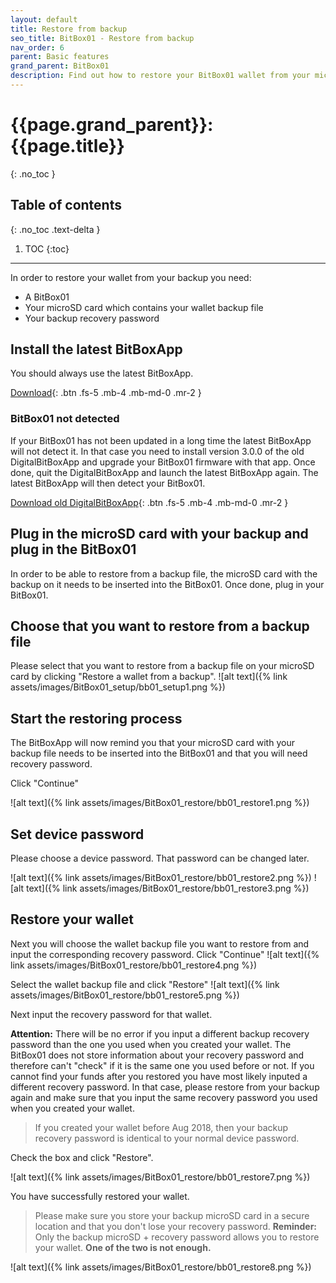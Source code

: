 ```yaml
---
layout: default
title: Restore from backup
seo_title: BitBox01 - Restore from backup
nav_order: 6
parent: Basic features
grand_parent: BitBox01
description: Find out how to restore your BitBox01 wallet from your microSD card backup.
---
```


# {{page.grand_parent}}: {{page.title}}
{: .no_toc }

## Table of contents
{: .no_toc .text-delta }

1. TOC
{:toc}
---

In order to restore your wallet from your backup you need:
- A BitBox01
- Your microSD card which contains your wallet backup file
- Your backup recovery password

## Install the latest BitBoxApp
You should always use the latest BitBoxApp.

[Download](https://shiftcrypto.ch/download/){: .btn .fs-5 .mb-4 .mb-md-0 .mr-2 }

### BitBox01 not detected
If your BitBox01 has not been updated in a long time the latest BitBoxApp will not detect it.
In that case you need to install version 3.0.0 of the old DigitalBitBoxApp and upgrade your BitBox01 firmware with that app. Once done, quit the DigitalBitBoxApp and launch the latest BitBoxApp again. The latest BitBoxApp will then detect your BitBox01.

[Download old DigitalBitBoxApp](https://github.com/digitalbitbox/dbb-app/releases/tag/v3.0.0){: .btn .fs-5 .mb-4 .mb-md-0 .mr-2 }


## Plug in the microSD card with your backup and plug in the BitBox01
In order to be able to restore from a backup file, the microSD card with the backup on it needs to be inserted into the BitBox01. Once done, plug in your BitBox01.


## Choose that you want to restore from a backup file
Please select that you want to restore from a backup file on your microSD card by clicking "Restore a wallet from a backup".
![alt text]({% link assets/images/BitBox01_setup/bb01_setup1.png %})

## Start the restoring process
The BitBoxApp will now remind you that your microSD card with your backup file needs to be inserted into the BitBox01 and that you will need recovery password.

Click "Continue"

![alt text]({% link assets/images/BitBox01_restore/bb01_restore1.png %})

## Set device password
Please choose a device password. That password can be changed later.

![alt text]({% link assets/images/BitBox01_restore/bb01_restore2.png %})
![alt text]({% link assets/images/BitBox01_restore/bb01_restore3.png %})

## Restore your wallet
Next you will choose the wallet backup file you want to restore from and input the corresponding recovery password.
Click "Continue"
![alt text]({% link assets/images/BitBox01_restore/bb01_restore4.png %})

Select the wallet backup file and click "Restore"
![alt text]({% link assets/images/BitBox01_restore/bb01_restore5.png %})

Next input the recovery password for that wallet.

**Attention:** There will be no error if you input a different backup recovery password than the one you used when you created your wallet. The BitBox01 does not store information about your recovery password and therefore can't "check" if it is the same one you used before or not.
If you cannot find your funds after you restored you have most likely inputed a different recovery password. In that case, please restore from your backup again and make sure that you input the same recovery password you used when you created your wallet.

> If you created your wallet before Aug 2018, then your backup recovery password is identical to your normal device password.

Check the box and click "Restore".

![alt text]({% link assets/images/BitBox01_restore/bb01_restore7.png %})

You have successfully restored your wallet.

>Please make sure you store your backup microSD card in a secure location and that you don't lose your recovery password.
**Reminder:** Only the backup microSD + recovery password allows you to restore your wallet. **One of the two is not enough.**

![alt text]({% link assets/images/BitBox01_restore/bb01_restore8.png %})
